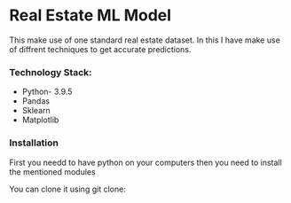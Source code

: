 <h1>Real Estate ML Model</h1>
<p>This make use of one standard real estate dataset. In this I have make use of diffrent techniques to get accurate predictions.</p>
<h3>Technology Stack: </h3>
<ul>
<li>Python- 3.9.5</li>
<li>Pandas</li>
<li>Sklearn</li>
<li>Matplotlib</li>
</ul>
<h3>Installation</h3>
<p>First you needd to have python on your computers then you need to install the mentioned modules</p>
<p>You can clone it using git clone: </p>

